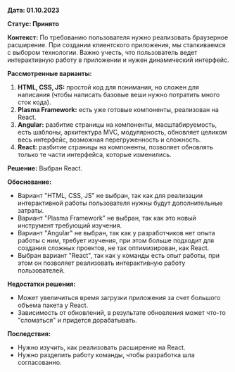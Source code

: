 **Дата: 01.10.2023** 

**Статус: Принято** 

**Контекст:**
По требованию пользователя нужно реализовать браузерное расширение.
При создании клиентского приложения, мы сталкиваемся с выбором технологии. Важно учесть, что пользователь ведет интерактивную работу в приложении и нужен динамический интерфейс.

**Рассмотренные варианты:**
1. **HTML, CSS, JS:** простой код для понимания, но сложен для написания (чтобы написать базовые веши нужно потратить много сток кода).
2. **Plasma Framework:** есть уже готовые компоненты, реализован на React.
3. **Angular:** разбитие страницы на компоненты, масштабируемость, есть шаблоны, архитектура MVC, модулярность, обновляет целиком весь интерфейс, возможная перегруженность и сложность.
4. **React:** разбитие страницы на компоненты, позволяет обновлять только те части интерфейса, которые изменились.

**Решение:** Выбран React.

**Обоснование:**
- Вариант "HTML, CSS, JS" не выбран, так как для реализации интерактивной работы пользователя нужны будут дополнительные затраты.
- Вариант "Plasma Framework" не выбран, так как это новый инструмент требующий изучения.
- Вариант "Angular" не выбран, так как у разработчиков нет опыта работы с ним, требует изучения, при этом больше подходит для создания сложных проектов, не так оптимизирован, как React.
- Выбран вариант "React", так как у команды есть опыт работы, при этом он позволяет реализовать интерактивную работу пользователей.

**Недостатки решения:**
- Может увеличиться время загрузки приложения за счет большого объема пакета у React.
- Зависимость от обновлений, в результате обновления может что-то "сломаться" и придется дорабатывать.

**Последствия:**
- Нужно изучить, как реализовать расширение на React.
- Нужно разделить работу команды, чтобы разработка шла согласованно.
